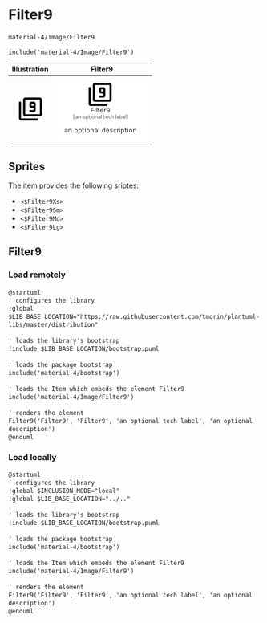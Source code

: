 # Filter9


```text
material-4/Image/Filter9
```

```text
include('material-4/Image/Filter9')
```



| Illustration | Filter9 |
| :---: | :---: |
| ![illustration for Illustration](../../material-4/Image/Filter9.png) | ![illustration for Filter9](../../material-4/Image/Filter9.Local.png) |



## Sprites
The item provides the following sriptes:

- `<$Filter9Xs>`
- `<$Filter9Sm>`
- `<$Filter9Md>`
- `<$Filter9Lg>`





## Filter9

### Load remotely
```plantuml
@startuml
' configures the library
!global $LIB_BASE_LOCATION="https://raw.githubusercontent.com/tmorin/plantuml-libs/master/distribution"

' loads the library's bootstrap
!include $LIB_BASE_LOCATION/bootstrap.puml

' loads the package bootstrap
include('material-4/bootstrap')

' loads the Item which embeds the element Filter9
include('material-4/Image/Filter9')

' renders the element
Filter9('Filter9', 'Filter9', 'an optional tech label', 'an optional description')
@enduml
```

### Load locally
```plantuml
@startuml
' configures the library
!global $INCLUSION_MODE="local"
!global $LIB_BASE_LOCATION="../.."

' loads the library's bootstrap
!include $LIB_BASE_LOCATION/bootstrap.puml

' loads the package bootstrap
include('material-4/bootstrap')

' loads the Item which embeds the element Filter9
include('material-4/Image/Filter9')

' renders the element
Filter9('Filter9', 'Filter9', 'an optional tech label', 'an optional description')
@enduml
```

